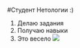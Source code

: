 #Студент Нетологии :)
1. Делаю задания
2. Получаю навыки
3. Это весело
![](https://russkiiyazyk.ru/wp-content/uploads/2018/06/Kartinka.jpg)